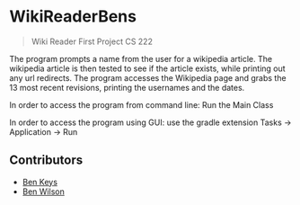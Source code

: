 # WikiReaderBens
> Wiki Reader First Project CS 222

The program prompts a name from the user for a wikipedia article. The wikipedia article is then tested to see if the article exists, while printing out any url redirects. The program accesses the Wikipedia page and grabs the 13 most recent revisions, printing the usernames and the dates.

In order to access the program from command line: Run the Main  Class

In order to access the program using GUI: use the gradle extension Tasks -> Application -> Run

## Contributors

- [Ben Keys](https://github.com/bkeys818)
- [Ben Wilson](https://github.com/Ben-jaminWilson)
